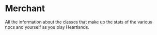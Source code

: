 # Merchant


All the information about the classes that make up the stats of the various npcs and yourself as you play Heartlands.